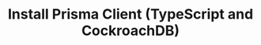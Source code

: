 ---
title: 'Install Prisma Client (TypeScript and CockroachDB)'
sidebar_label: 'Install Prisma Client'
metaTitle: 'Install Prisma Client: TypeScript and CockroachDB'
metaDescription: 'Install and generate Prisma Client in your project using TypeScript and CockroachDB'
langSwitcher: ['typescript', 'node']
dbSwitcher: ['postgresql', 'mysql', 'sqlserver', 'planetscale', 'cockroachdb', 'prismaPostgres']
sidebar_class_name: hidden-sidebar
hide_table_of_contents: true
pagination_prev: getting-started/setup-prisma/start-from-scratch/relational-databases/using-prisma-migrate-typescript-cockroachdb
pagination_next: getting-started/setup-prisma/start-from-scratch/relational-databases/querying-the-database-typescript-cockroachdb
slugSwitch: /getting-started/setup-prisma/start-from-scratch/relational-databases/install-prisma-client-
---